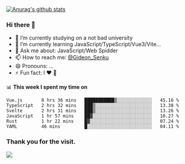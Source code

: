 [![Anurag's github stats](https://github-readme-stats.vercel.app/api?username=gideonsenku)](https://github.com/anuraghazra/github-readme-stats)
### Hi there 👋
- 🔭 I’m currently studying on a not bad university 
- 🌱 I’m currently learning JavaScript/TypeScript/Vue3/Vite...
- 💬 Ask me about: JavaScript/Web Spidder 
- 📫 How to reach me: [@Gideon_Senku](https://t.me/Gideon_Senku)
- 😄 Pronouns: ...
- ⚡ Fun fact: I ❤️ 🎵

📊 **This week I spent my time on**
<!--START_SECTION:waka-->

```text
Vue.js       8 hrs 36 mins   ███████████▒░░░░░░░░░░░░░   45.16 %
TypeScript   2 hrs 32 mins   ███▒░░░░░░░░░░░░░░░░░░░░░   13.38 %
Svelte       2 hrs 31 mins   ███▒░░░░░░░░░░░░░░░░░░░░░   13.26 %
JavaScript   1 hr 57 mins    ██▓░░░░░░░░░░░░░░░░░░░░░░   10.27 %
Rust         1 hr 22 mins    █▓░░░░░░░░░░░░░░░░░░░░░░░   07.24 %
YAML         46 mins         █░░░░░░░░░░░░░░░░░░░░░░░░   04.11 %
```

<!--END_SECTION:waka-->


### Thank you for the visit.
![](http://profile-counter.glitch.me/gideonsenku/count.svg)
<!--
**GideonSenku/GideonSenku** is a ✨ _special_ ✨ repository because its `README.md` (this file) appears on your GitHub profile.

Here are some ideas to get you started:

- 🔭 I’m currently working on ...
- 🌱 I’m currently learning ...
- 👯 I’m looking to collaborate on ...
- 🤔 I’m looking for help with ...
- 💬 Ask me about ...
- 📫 How to reach me: ...
- 😄 Pronouns: ...
- ⚡ Fun fact: ...
-->
